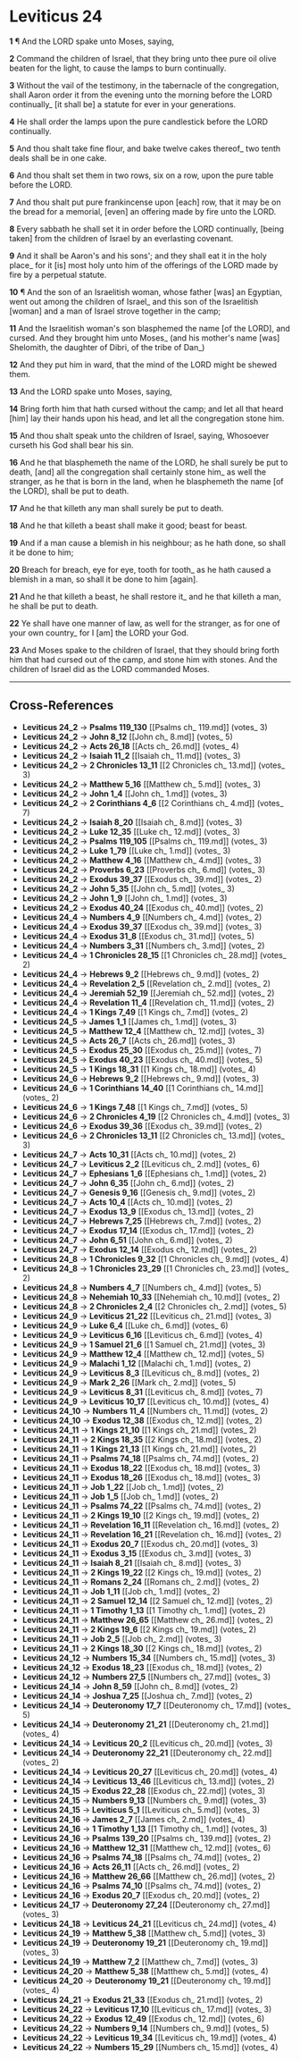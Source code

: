 # Leviticus 24

**1** ¶ And the LORD spake unto Moses, saying,

**2** Command the children of Israel, that they bring unto thee pure oil olive beaten for the light, to cause the lamps to burn continually.

**3** Without the vail of the testimony, in the tabernacle of the congregation, shall Aaron order it from the evening unto the morning before the LORD continually_ [it shall be] a statute for ever in your generations.

**4** He shall order the lamps upon the pure candlestick before the LORD continually.

**5** And thou shalt take fine flour, and bake twelve cakes thereof_ two tenth deals shall be in one cake.

**6** And thou shalt set them in two rows, six on a row, upon the pure table before the LORD.

**7** And thou shalt put pure frankincense upon [each] row, that it may be on the bread for a memorial, [even] an offering made by fire unto the LORD.

**8** Every sabbath he shall set it in order before the LORD continually, [being taken] from the children of Israel by an everlasting covenant.

**9** And it shall be Aaron's and his sons'; and they shall eat it in the holy place_ for it [is] most holy unto him of the offerings of the LORD made by fire by a perpetual statute.

**10** ¶ And the son of an Israelitish woman, whose father [was] an Egyptian, went out among the children of Israel_ and this son of the Israelitish [woman] and a man of Israel strove together in the camp;

**11** And the Israelitish woman's son blasphemed the name [of the LORD], and cursed. And they brought him unto Moses_ (and his mother's name [was] Shelomith, the daughter of Dibri, of the tribe of Dan_)

**12** And they put him in ward, that the mind of the LORD might be shewed them.

**13** And the LORD spake unto Moses, saying,

**14** Bring forth him that hath cursed without the camp; and let all that heard [him] lay their hands upon his head, and let all the congregation stone him.

**15** And thou shalt speak unto the children of Israel, saying, Whosoever curseth his God shall bear his sin.

**16** And he that blasphemeth the name of the LORD, he shall surely be put to death, [and] all the congregation shall certainly stone him_ as well the stranger, as he that is born in the land, when he blasphemeth the name [of the LORD], shall be put to death.

**17** And he that killeth any man shall surely be put to death.

**18** And he that killeth a beast shall make it good; beast for beast.

**19** And if a man cause a blemish in his neighbour; as he hath done, so shall it be done to him;

**20** Breach for breach, eye for eye, tooth for tooth_ as he hath caused a blemish in a man, so shall it be done to him [again].

**21** And he that killeth a beast, he shall restore it_ and he that killeth a man, he shall be put to death.

**22** Ye shall have one manner of law, as well for the stranger, as for one of your own country_ for I [am] the LORD your God.

**23** And Moses spake to the children of Israel, that they should bring forth him that had cursed out of the camp, and stone him with stones. And the children of Israel did as the LORD commanded Moses.

---

## Cross-References

- **Leviticus 24_2** → **Psalms 119_130** [[Psalms ch_ 119.md]] (votes_ 3)
- **Leviticus 24_2** → **John 8_12** [[John ch_ 8.md]] (votes_ 5)
- **Leviticus 24_2** → **Acts 26_18** [[Acts ch_ 26.md]] (votes_ 4)
- **Leviticus 24_2** → **Isaiah 11_2** [[Isaiah ch_ 11.md]] (votes_ 3)
- **Leviticus 24_2** → **2 Chronicles 13_11** [[2 Chronicles ch_ 13.md]] (votes_ 3)
- **Leviticus 24_2** → **Matthew 5_16** [[Matthew ch_ 5.md]] (votes_ 3)
- **Leviticus 24_2** → **John 1_4** [[John ch_ 1.md]] (votes_ 3)
- **Leviticus 24_2** → **2 Corinthians 4_6** [[2 Corinthians ch_ 4.md]] (votes_ 7)
- **Leviticus 24_2** → **Isaiah 8_20** [[Isaiah ch_ 8.md]] (votes_ 3)
- **Leviticus 24_2** → **Luke 12_35** [[Luke ch_ 12.md]] (votes_ 3)
- **Leviticus 24_2** → **Psalms 119_105** [[Psalms ch_ 119.md]] (votes_ 3)
- **Leviticus 24_2** → **Luke 1_79** [[Luke ch_ 1.md]] (votes_ 3)
- **Leviticus 24_2** → **Matthew 4_16** [[Matthew ch_ 4.md]] (votes_ 3)
- **Leviticus 24_2** → **Proverbs 6_23** [[Proverbs ch_ 6.md]] (votes_ 3)
- **Leviticus 24_2** → **Exodus 39_37** [[Exodus ch_ 39.md]] (votes_ 2)
- **Leviticus 24_2** → **John 5_35** [[John ch_ 5.md]] (votes_ 3)
- **Leviticus 24_2** → **John 1_9** [[John ch_ 1.md]] (votes_ 3)
- **Leviticus 24_2** → **Exodus 40_24** [[Exodus ch_ 40.md]] (votes_ 2)
- **Leviticus 24_4** → **Numbers 4_9** [[Numbers ch_ 4.md]] (votes_ 2)
- **Leviticus 24_4** → **Exodus 39_37** [[Exodus ch_ 39.md]] (votes_ 3)
- **Leviticus 24_4** → **Exodus 31_8** [[Exodus ch_ 31.md]] (votes_ 5)
- **Leviticus 24_4** → **Numbers 3_31** [[Numbers ch_ 3.md]] (votes_ 2)
- **Leviticus 24_4** → **1 Chronicles 28_15** [[1 Chronicles ch_ 28.md]] (votes_ 2)
- **Leviticus 24_4** → **Hebrews 9_2** [[Hebrews ch_ 9.md]] (votes_ 2)
- **Leviticus 24_4** → **Revelation 2_5** [[Revelation ch_ 2.md]] (votes_ 2)
- **Leviticus 24_4** → **Jeremiah 52_19** [[Jeremiah ch_ 52.md]] (votes_ 2)
- **Leviticus 24_4** → **Revelation 11_4** [[Revelation ch_ 11.md]] (votes_ 2)
- **Leviticus 24_4** → **1 Kings 7_49** [[1 Kings ch_ 7.md]] (votes_ 2)
- **Leviticus 24_5** → **James 1_1** [[James ch_ 1.md]] (votes_ 3)
- **Leviticus 24_5** → **Matthew 12_4** [[Matthew ch_ 12.md]] (votes_ 3)
- **Leviticus 24_5** → **Acts 26_7** [[Acts ch_ 26.md]] (votes_ 3)
- **Leviticus 24_5** → **Exodus 25_30** [[Exodus ch_ 25.md]] (votes_ 7)
- **Leviticus 24_5** → **Exodus 40_23** [[Exodus ch_ 40.md]] (votes_ 5)
- **Leviticus 24_5** → **1 Kings 18_31** [[1 Kings ch_ 18.md]] (votes_ 4)
- **Leviticus 24_6** → **Hebrews 9_2** [[Hebrews ch_ 9.md]] (votes_ 3)
- **Leviticus 24_6** → **1 Corinthians 14_40** [[1 Corinthians ch_ 14.md]] (votes_ 2)
- **Leviticus 24_6** → **1 Kings 7_48** [[1 Kings ch_ 7.md]] (votes_ 5)
- **Leviticus 24_6** → **2 Chronicles 4_19** [[2 Chronicles ch_ 4.md]] (votes_ 3)
- **Leviticus 24_6** → **Exodus 39_36** [[Exodus ch_ 39.md]] (votes_ 2)
- **Leviticus 24_6** → **2 Chronicles 13_11** [[2 Chronicles ch_ 13.md]] (votes_ 3)
- **Leviticus 24_7** → **Acts 10_31** [[Acts ch_ 10.md]] (votes_ 2)
- **Leviticus 24_7** → **Leviticus 2_2** [[Leviticus ch_ 2.md]] (votes_ 6)
- **Leviticus 24_7** → **Ephesians 1_6** [[Ephesians ch_ 1.md]] (votes_ 2)
- **Leviticus 24_7** → **John 6_35** [[John ch_ 6.md]] (votes_ 2)
- **Leviticus 24_7** → **Genesis 9_16** [[Genesis ch_ 9.md]] (votes_ 2)
- **Leviticus 24_7** → **Acts 10_4** [[Acts ch_ 10.md]] (votes_ 2)
- **Leviticus 24_7** → **Exodus 13_9** [[Exodus ch_ 13.md]] (votes_ 2)
- **Leviticus 24_7** → **Hebrews 7_25** [[Hebrews ch_ 7.md]] (votes_ 2)
- **Leviticus 24_7** → **Exodus 17_14** [[Exodus ch_ 17.md]] (votes_ 2)
- **Leviticus 24_7** → **John 6_51** [[John ch_ 6.md]] (votes_ 2)
- **Leviticus 24_7** → **Exodus 12_14** [[Exodus ch_ 12.md]] (votes_ 2)
- **Leviticus 24_8** → **1 Chronicles 9_32** [[1 Chronicles ch_ 9.md]] (votes_ 4)
- **Leviticus 24_8** → **1 Chronicles 23_29** [[1 Chronicles ch_ 23.md]] (votes_ 2)
- **Leviticus 24_8** → **Numbers 4_7** [[Numbers ch_ 4.md]] (votes_ 5)
- **Leviticus 24_8** → **Nehemiah 10_33** [[Nehemiah ch_ 10.md]] (votes_ 2)
- **Leviticus 24_8** → **2 Chronicles 2_4** [[2 Chronicles ch_ 2.md]] (votes_ 5)
- **Leviticus 24_9** → **Leviticus 21_22** [[Leviticus ch_ 21.md]] (votes_ 3)
- **Leviticus 24_9** → **Luke 6_4** [[Luke ch_ 6.md]] (votes_ 6)
- **Leviticus 24_9** → **Leviticus 6_16** [[Leviticus ch_ 6.md]] (votes_ 4)
- **Leviticus 24_9** → **1 Samuel 21_6** [[1 Samuel ch_ 21.md]] (votes_ 3)
- **Leviticus 24_9** → **Matthew 12_4** [[Matthew ch_ 12.md]] (votes_ 5)
- **Leviticus 24_9** → **Malachi 1_12** [[Malachi ch_ 1.md]] (votes_ 2)
- **Leviticus 24_9** → **Leviticus 8_3** [[Leviticus ch_ 8.md]] (votes_ 2)
- **Leviticus 24_9** → **Mark 2_26** [[Mark ch_ 2.md]] (votes_ 5)
- **Leviticus 24_9** → **Leviticus 8_31** [[Leviticus ch_ 8.md]] (votes_ 7)
- **Leviticus 24_9** → **Leviticus 10_17** [[Leviticus ch_ 10.md]] (votes_ 4)
- **Leviticus 24_10** → **Numbers 11_4** [[Numbers ch_ 11.md]] (votes_ 2)
- **Leviticus 24_10** → **Exodus 12_38** [[Exodus ch_ 12.md]] (votes_ 2)
- **Leviticus 24_11** → **1 Kings 21_10** [[1 Kings ch_ 21.md]] (votes_ 2)
- **Leviticus 24_11** → **2 Kings 18_35** [[2 Kings ch_ 18.md]] (votes_ 2)
- **Leviticus 24_11** → **1 Kings 21_13** [[1 Kings ch_ 21.md]] (votes_ 2)
- **Leviticus 24_11** → **Psalms 74_18** [[Psalms ch_ 74.md]] (votes_ 2)
- **Leviticus 24_11** → **Exodus 18_22** [[Exodus ch_ 18.md]] (votes_ 3)
- **Leviticus 24_11** → **Exodus 18_26** [[Exodus ch_ 18.md]] (votes_ 3)
- **Leviticus 24_11** → **Job 1_22** [[Job ch_ 1.md]] (votes_ 2)
- **Leviticus 24_11** → **Job 1_5** [[Job ch_ 1.md]] (votes_ 2)
- **Leviticus 24_11** → **Psalms 74_22** [[Psalms ch_ 74.md]] (votes_ 2)
- **Leviticus 24_11** → **2 Kings 19_10** [[2 Kings ch_ 19.md]] (votes_ 2)
- **Leviticus 24_11** → **Revelation 16_11** [[Revelation ch_ 16.md]] (votes_ 2)
- **Leviticus 24_11** → **Revelation 16_21** [[Revelation ch_ 16.md]] (votes_ 2)
- **Leviticus 24_11** → **Exodus 20_7** [[Exodus ch_ 20.md]] (votes_ 3)
- **Leviticus 24_11** → **Exodus 3_15** [[Exodus ch_ 3.md]] (votes_ 3)
- **Leviticus 24_11** → **Isaiah 8_21** [[Isaiah ch_ 8.md]] (votes_ 3)
- **Leviticus 24_11** → **2 Kings 19_22** [[2 Kings ch_ 19.md]] (votes_ 2)
- **Leviticus 24_11** → **Romans 2_24** [[Romans ch_ 2.md]] (votes_ 2)
- **Leviticus 24_11** → **Job 1_11** [[Job ch_ 1.md]] (votes_ 2)
- **Leviticus 24_11** → **2 Samuel 12_14** [[2 Samuel ch_ 12.md]] (votes_ 2)
- **Leviticus 24_11** → **1 Timothy 1_13** [[1 Timothy ch_ 1.md]] (votes_ 2)
- **Leviticus 24_11** → **Matthew 26_65** [[Matthew ch_ 26.md]] (votes_ 2)
- **Leviticus 24_11** → **2 Kings 19_6** [[2 Kings ch_ 19.md]] (votes_ 2)
- **Leviticus 24_11** → **Job 2_5** [[Job ch_ 2.md]] (votes_ 3)
- **Leviticus 24_11** → **2 Kings 18_30** [[2 Kings ch_ 18.md]] (votes_ 2)
- **Leviticus 24_12** → **Numbers 15_34** [[Numbers ch_ 15.md]] (votes_ 3)
- **Leviticus 24_12** → **Exodus 18_23** [[Exodus ch_ 18.md]] (votes_ 2)
- **Leviticus 24_12** → **Numbers 27_5** [[Numbers ch_ 27.md]] (votes_ 3)
- **Leviticus 24_14** → **John 8_59** [[John ch_ 8.md]] (votes_ 2)
- **Leviticus 24_14** → **Joshua 7_25** [[Joshua ch_ 7.md]] (votes_ 2)
- **Leviticus 24_14** → **Deuteronomy 17_7** [[Deuteronomy ch_ 17.md]] (votes_ 5)
- **Leviticus 24_14** → **Deuteronomy 21_21** [[Deuteronomy ch_ 21.md]] (votes_ 4)
- **Leviticus 24_14** → **Leviticus 20_2** [[Leviticus ch_ 20.md]] (votes_ 3)
- **Leviticus 24_14** → **Deuteronomy 22_21** [[Deuteronomy ch_ 22.md]] (votes_ 2)
- **Leviticus 24_14** → **Leviticus 20_27** [[Leviticus ch_ 20.md]] (votes_ 4)
- **Leviticus 24_14** → **Leviticus 13_46** [[Leviticus ch_ 13.md]] (votes_ 2)
- **Leviticus 24_15** → **Exodus 22_28** [[Exodus ch_ 22.md]] (votes_ 3)
- **Leviticus 24_15** → **Numbers 9_13** [[Numbers ch_ 9.md]] (votes_ 3)
- **Leviticus 24_15** → **Leviticus 5_1** [[Leviticus ch_ 5.md]] (votes_ 3)
- **Leviticus 24_16** → **James 2_7** [[James ch_ 2.md]] (votes_ 4)
- **Leviticus 24_16** → **1 Timothy 1_13** [[1 Timothy ch_ 1.md]] (votes_ 3)
- **Leviticus 24_16** → **Psalms 139_20** [[Psalms ch_ 139.md]] (votes_ 2)
- **Leviticus 24_16** → **Matthew 12_31** [[Matthew ch_ 12.md]] (votes_ 6)
- **Leviticus 24_16** → **Psalms 74_18** [[Psalms ch_ 74.md]] (votes_ 2)
- **Leviticus 24_16** → **Acts 26_11** [[Acts ch_ 26.md]] (votes_ 2)
- **Leviticus 24_16** → **Matthew 26_66** [[Matthew ch_ 26.md]] (votes_ 2)
- **Leviticus 24_16** → **Psalms 74_10** [[Psalms ch_ 74.md]] (votes_ 2)
- **Leviticus 24_16** → **Exodus 20_7** [[Exodus ch_ 20.md]] (votes_ 2)
- **Leviticus 24_17** → **Deuteronomy 27_24** [[Deuteronomy ch_ 27.md]] (votes_ 3)
- **Leviticus 24_18** → **Leviticus 24_21** [[Leviticus ch_ 24.md]] (votes_ 4)
- **Leviticus 24_19** → **Matthew 5_38** [[Matthew ch_ 5.md]] (votes_ 3)
- **Leviticus 24_19** → **Deuteronomy 19_21** [[Deuteronomy ch_ 19.md]] (votes_ 3)
- **Leviticus 24_19** → **Matthew 7_2** [[Matthew ch_ 7.md]] (votes_ 3)
- **Leviticus 24_20** → **Matthew 5_38** [[Matthew ch_ 5.md]] (votes_ 4)
- **Leviticus 24_20** → **Deuteronomy 19_21** [[Deuteronomy ch_ 19.md]] (votes_ 4)
- **Leviticus 24_21** → **Exodus 21_33** [[Exodus ch_ 21.md]] (votes_ 2)
- **Leviticus 24_22** → **Leviticus 17_10** [[Leviticus ch_ 17.md]] (votes_ 3)
- **Leviticus 24_22** → **Exodus 12_49** [[Exodus ch_ 12.md]] (votes_ 6)
- **Leviticus 24_22** → **Numbers 9_14** [[Numbers ch_ 9.md]] (votes_ 5)
- **Leviticus 24_22** → **Leviticus 19_34** [[Leviticus ch_ 19.md]] (votes_ 4)
- **Leviticus 24_22** → **Numbers 15_29** [[Numbers ch_ 15.md]] (votes_ 4)
